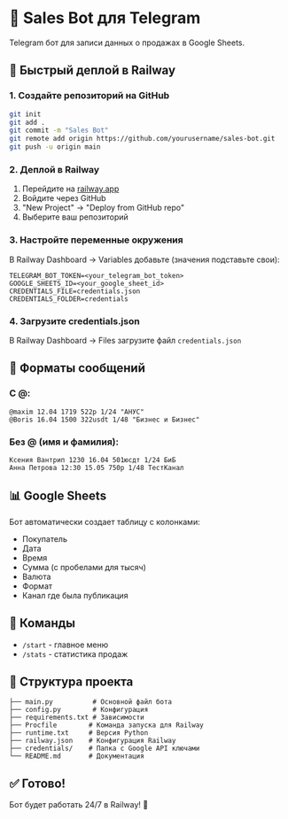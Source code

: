 # 🤖 Sales Bot для Telegram

Telegram бот для записи данных о продажах в Google Sheets.

## 🚀 Быстрый деплой в Railway

### 1. Создайте репозиторий на GitHub
```bash
git init
git add .
git commit -m "Sales Bot"
git remote add origin https://github.com/yourusername/sales-bot.git
git push -u origin main
```

### 2. Деплой в Railway
1. Перейдите на [railway.app](https://railway.app)
2. Войдите через GitHub
3. "New Project" → "Deploy from GitHub repo"
4. Выберите ваш репозиторий

### 3. Настройте переменные окружения
В Railway Dashboard → Variables добавьте (значения подставьте свои):
```
TELEGRAM_BOT_TOKEN=<your_telegram_bot_token>
GOOGLE_SHEETS_ID=<your_google_sheet_id>
CREDENTIALS_FILE=credentials.json
CREDENTIALS_FOLDER=credentials
```

### 4. Загрузите credentials.json
В Railway Dashboard → Files загрузите файл `credentials.json`

## 📝 Форматы сообщений

### С @:
```
@maxim 12.04 1719 522р 1/24 "АНУС"
@Boris 16.04 1500 322usdt 1/48 "Бизнес и Бизнес"
```

### Без @ (имя и фамилия):
```
Ксения Вантрип 1230 16.04 501юсдт 1/24 БиБ
Анна Петрова 12:30 15.05 750р 1/48 ТестКанал
```

## 📊 Google Sheets

Бот автоматически создает таблицу с колонками:
- Покупатель
- Дата
- Время
- Сумма (с пробелами для тысяч)
- Валюта
- Формат
- Канал где была публикация

## 🎯 Команды

- `/start` - главное меню
- `/stats` - статистика продаж

## 📁 Структура проекта

```
├── main.py          # Основной файл бота
├── config.py        # Конфигурация
├── requirements.txt # Зависимости
├── Procfile        # Команда запуска для Railway
├── runtime.txt     # Версия Python
├── railway.json    # Конфигурация Railway
├── credentials/    # Папка с Google API ключами
└── README.md       # Документация
```

## ✅ Готово!

Бот будет работать 24/7 в Railway! 🚀